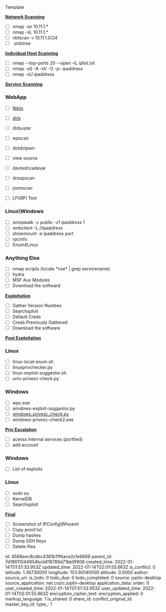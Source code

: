Template

**<ins>Network Scanning</ins>**

- [ ] nmap -sn 10.11.1.*
- [ ] nmap -sL 10.11.1.*
- [ ] nbtscan -r 10.11.1.0/24
- [ ]  smbtree

**<ins>Individual Host Scanning</ins>**

- [ ] nmap --top-ports 20 --open -iL iplist.txt
- [ ] nmap -sS -A -sV -O -p- ipaddress
- [ ] nmap -sU ipaddress

**<ins>Service Scanning</ins>**

### **WebApp**

- [ ] [Nikto](/tmp/.mount_JoplinjFxNSY/resources/app.asar/10.11.1.--Methodology.html)
- [ ] [dirb](/tmp/.mount_JoplinjFxNSY/resources/app.asar/10.11.1.--Enumeration--Other_Services--Other.html)
- [ ] dirbuster
- [ ] wpscan
- [ ] dotdotpwn
- [ ] view source
- [ ] davtest\\cadevar
- [ ] droopscan
- [ ] joomscan
- [ ] LFI\\RFI Test
    

### **Linux\\Windows**

- [ ] snmpwalk -c public -v1 *ipaddress* 1
- [ ] smbclient -L //ipaddress
- [ ] showmount -e ipaddress port
- [ ] rpcinfo
- [ ] Enum4Linux

### **Anything Else**

- [ ] nmap scripts (locate \*nse\* | grep servicename)
- [ ] hydra
- [ ] MSF Aux Modules
- [ ] Download the softward

**<ins>Exploitation</ins>**

- [ ] Gather Version Numbes
- [ ] Searchsploit
- [ ] Default Creds
- [ ] Creds Previously Gathered
- [ ] Download the software

**<ins>Post Exploitation</ins>**

### **Linux**

- [ ] linux-local-enum.sh
- [ ] linuxprivchecker.py
- [ ] linux-exploit-suggestor.sh
- [ ] unix-privesc-check.py

### **Windows**

- [ ] wpc.exe
- [ ] windows-exploit-suggestor.py
    [](https://github.com/pentestmonkey/windows-privesc-check/blob/master/windows_privesc_check.py)
- [ ] [windows\_privesc\_check.py](https://github.com/pentestmonkey/windows-privesc-check/blob/master/windows_privesc_check.py)
- [ ] windows-privesc-check2.exe

**<ins>Priv Escalation</ins>**

- [ ] acesss internal services (portfwd)
- [ ] add account

### **Windows**

- [ ] List of exploits

### **Linux**

- [ ] sudo su
- [ ] KernelDB
- [ ] Searchsploit

**<ins>Final</ins>**

- [ ] Screenshot of IPConfig\\WhoamI
- [ ] Copy proof.txt
- [ ] Dump hashes
- [ ] Dump SSH Keys
- [ ] Delete files

id: 4588eec8cdbc4361b11f6ace2cfe6666
parent_id: 7d18611044954bcb816789d71bb9f908
created_time: 2022-01-14T01:51:33.953Z
updated_time: 2022-01-14T02:01:55.663Z
is_conflict: 0
latitude: 1.36730000
longitude: 103.80140000
altitude: 0.0000
author: 
source_url: 
is_todo: 0
todo_due: 0
todo_completed: 0
source: joplin-desktop
source_application: net.cozic.joplin-desktop
application_data: 
order: 0
user_created_time: 2022-01-14T01:51:33.953Z
user_updated_time: 2022-01-14T02:01:55.663Z
encryption_cipher_text: 
encryption_applied: 0
markup_language: 1
is_shared: 0
share_id: 
conflict_original_id: 
master_key_id: 
type_: 1